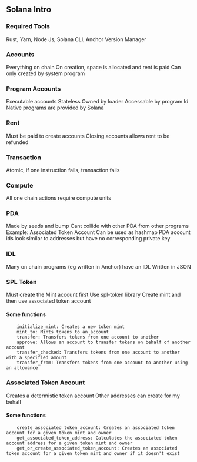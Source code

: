 ## Solana Intro

### Required Tools

Rust, Yarn, Node Js, Solana CLI, Anchor Version Manager

### Accounts

Everything on chain
On creation, space is allocated and rent is paid
Can only created by system program

### Program Accounts

Executable accounts
Stateless
Owned by loader
Accessable by program Id
Native programs are provided by Solana

### Rent

Must be paid to create accounts
Closing accounts allows rent to be refunded

### Transaction

Atomic, if one instruction fails, transaction fails

### Compute

All one chain actions require compute units

### PDA

Made by seeds and bump
Cant collide with other PDA from other programs
Example: Associated Token Account
Can be used as hashmap
PDA account ids look similar to addresses but have no corresponding private key

### IDL

Many on chain programs (eg written in Anchor) have an IDL
Written in JSON

### SPL Token

Must create the Mint account first
Use spl-token library
Create mint and then use associated token account

#### Some functions

```
    initialize_mint: Creates a new token mint
    mint_to: Mints tokens to an account
    transfer: Transfers tokens from one account to another
    approve: Allows an account to transfer tokens on behalf of another account
    transfer_checked: Transfers tokens from one account to another with a specified amount
    transfer_from: Transfers tokens from one account to another using an allowance
```

### Associated Token Account

Creates a determistic token account
Other addresses can create for my behalf

#### Some functions

```
    create_associated_token_account: Creates an associated token account for a given token mint and owner
    get_associated_token_address: Calculates the associated token account address for a given token mint and owner
    get_or_create_associated_token_account: Creates an associated token account for a given token mint and owner if it doesn't exist
```
